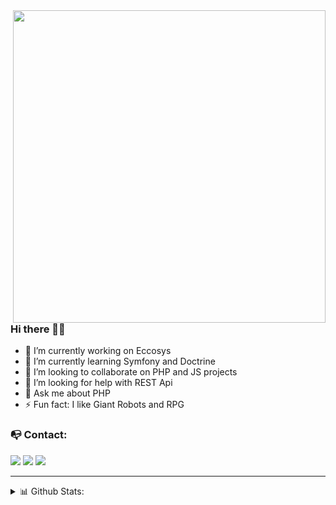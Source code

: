<img src="https://i.imgur.com/DCQzUlL.gif" max-width="500px" width="500px" align="right" />

### Hi there 👋🏻
  - 🔭 I’m currently working on Eccosys
  - 🌱 I’m currently learning Symfony and Doctrine 
  - 👯 I’m looking to collaborate on PHP and JS projects
  - 🤔 I’m looking for help with REST Api
  - 💬 Ask me about PHP
  - ⚡ Fun fact: I like Giant Robots and RPG

### 📭 Contact:
<a href="mailto:gustavo.schneider.dev@gmail.com" target="_blank"><img src="https://shields.braskam.com/v1/shields?name=email&format=rectangle&size=small"/></a>
<a href="https://www.linkedin.com/in/gustavo-schneiderr/" target="_blank"><img src="https://shields.braskam.com/v1/shields?name=linkedin&format=rectangle&size=small"/></a>
<a href="https://gitlab.com/SttavoS" target="_blank"><img src="https://shields.braskam.com/v1/shields?name=gitlab&format=rectangle&size=small"/></a>

---
<details close>
  <summary> 📊 Github Stats:</summary>
    <img src="https://github-readme-stats.vercel.app/api/top-langs/?username=SttavoS&theme=material-palenight&layout=compact&langs_count=6" alt="SttavoS Top Languages"/>
    <img src="https://github-readme-stats.vercel.app/api/wakatime?username=SttavoS&theme=material-palenight&layout=compact&langs_count=6&hide=Other,JSON,YAML" alt="SttavoS wakatime stats"/>
</details>
